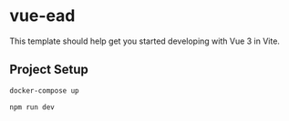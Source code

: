 # vue-ead

This template should help get you started developing with Vue 3 in Vite.

## Project Setup

```sh
docker-compose up
```

```sh
npm run dev
```

